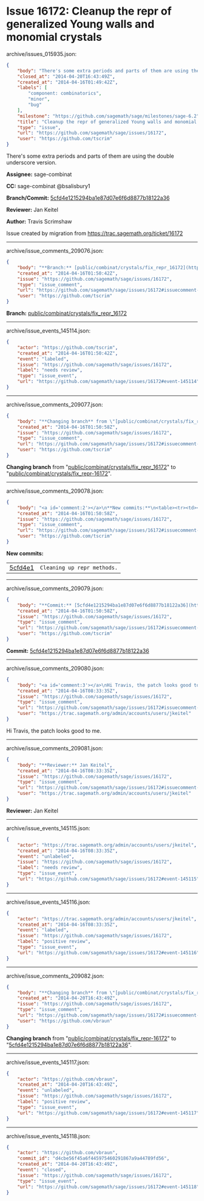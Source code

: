 # Issue 16172: Cleanup the repr of generalized Young walls and monomial crystals

archive/issues_015935.json:
```json
{
    "body": "There's some extra periods and parts of them are using the double underscore version.\n\n**Assignee:** sage-combinat\n\n**CC:**  sage-combinat @bsalisbury1\n\n**Branch/Commit:** [5cfd4e1215294ba1e87d07e6f6d8877b18122a36](https://github.com/sagemath/sagetrac-mirror/commit/5cfd4e1215294ba1e87d07e6f6d8877b18122a36)\n\n**Reviewer:** Jan Keitel\n\n**Author:** Travis Scrimshaw\n\nIssue created by migration from https://trac.sagemath.org/ticket/16172\n\n",
    "closed_at": "2014-04-20T16:43:49Z",
    "created_at": "2014-04-16T01:49:42Z",
    "labels": [
        "component: combinatorics",
        "minor",
        "bug"
    ],
    "milestone": "https://github.com/sagemath/sage/milestones/sage-6.2",
    "title": "Cleanup the repr of generalized Young walls and monomial crystals",
    "type": "issue",
    "url": "https://github.com/sagemath/sage/issues/16172",
    "user": "https://github.com/tscrim"
}
```
There's some extra periods and parts of them are using the double underscore version.

**Assignee:** sage-combinat

**CC:**  sage-combinat @bsalisbury1

**Branch/Commit:** [5cfd4e1215294ba1e87d07e6f6d8877b18122a36](https://github.com/sagemath/sagetrac-mirror/commit/5cfd4e1215294ba1e87d07e6f6d8877b18122a36)

**Reviewer:** Jan Keitel

**Author:** Travis Scrimshaw

Issue created by migration from https://trac.sagemath.org/ticket/16172





---

archive/issue_comments_209076.json:
```json
{
    "body": "**Branch:** [public/combinat/crystals/fix_repr_16172](https://github.com/sagemath/sagetrac-mirror/tree/public/combinat/crystals/fix_repr_16172)",
    "created_at": "2014-04-16T01:50:42Z",
    "issue": "https://github.com/sagemath/sage/issues/16172",
    "type": "issue_comment",
    "url": "https://github.com/sagemath/sage/issues/16172#issuecomment-209076",
    "user": "https://github.com/tscrim"
}
```

**Branch:** [public/combinat/crystals/fix_repr_16172](https://github.com/sagemath/sagetrac-mirror/tree/public/combinat/crystals/fix_repr_16172)



---

archive/issue_events_145114.json:
```json
{
    "actor": "https://github.com/tscrim",
    "created_at": "2014-04-16T01:50:42Z",
    "event": "labeled",
    "issue": "https://github.com/sagemath/sage/issues/16172",
    "label": "needs review",
    "type": "issue_event",
    "url": "https://github.com/sagemath/sage/issues/16172#event-145114"
}
```



---

archive/issue_comments_209077.json:
```json
{
    "body": "**Changing branch** from \"[public/combinat/crystals/fix_repr_16172](https://github.com/sagemath/sagetrac-mirror/tree/public/combinat/crystals/fix_repr_16172)\" to \"[public/combinat/crystals/fix_repr-16172](https://github.com/sagemath/sagetrac-mirror/tree/public/combinat/crystals/fix_repr-16172)\".",
    "created_at": "2014-04-16T01:50:58Z",
    "issue": "https://github.com/sagemath/sage/issues/16172",
    "type": "issue_comment",
    "url": "https://github.com/sagemath/sage/issues/16172#issuecomment-209077",
    "user": "https://github.com/tscrim"
}
```

**Changing branch** from "[public/combinat/crystals/fix_repr_16172](https://github.com/sagemath/sagetrac-mirror/tree/public/combinat/crystals/fix_repr_16172)" to "[public/combinat/crystals/fix_repr-16172](https://github.com/sagemath/sagetrac-mirror/tree/public/combinat/crystals/fix_repr-16172)".



---

archive/issue_comments_209078.json:
```json
{
    "body": "<a id='comment:2'></a>\n**New commits:**\n<table><tr><td><a href=\"https://github.com/sagemath/sagetrac-mirror/commit/5cfd4e1215294ba1e87d07e6f6d8877b18122a36\">5cfd4e1</a></td><td><code>Cleaning up repr methods.</code></td></tr></table>\n",
    "created_at": "2014-04-16T01:50:58Z",
    "issue": "https://github.com/sagemath/sage/issues/16172",
    "type": "issue_comment",
    "url": "https://github.com/sagemath/sage/issues/16172#issuecomment-209078",
    "user": "https://github.com/tscrim"
}
```

<a id='comment:2'></a>
**New commits:**
<table><tr><td><a href="https://github.com/sagemath/sagetrac-mirror/commit/5cfd4e1215294ba1e87d07e6f6d8877b18122a36">5cfd4e1</a></td><td><code>Cleaning up repr methods.</code></td></tr></table>




---

archive/issue_comments_209079.json:
```json
{
    "body": "**Commit:** [5cfd4e1215294ba1e87d07e6f6d8877b18122a36](https://github.com/sagemath/sagetrac-mirror/commit/5cfd4e1215294ba1e87d07e6f6d8877b18122a36)",
    "created_at": "2014-04-16T01:50:58Z",
    "issue": "https://github.com/sagemath/sage/issues/16172",
    "type": "issue_comment",
    "url": "https://github.com/sagemath/sage/issues/16172#issuecomment-209079",
    "user": "https://github.com/tscrim"
}
```

**Commit:** [5cfd4e1215294ba1e87d07e6f6d8877b18122a36](https://github.com/sagemath/sagetrac-mirror/commit/5cfd4e1215294ba1e87d07e6f6d8877b18122a36)



---

archive/issue_comments_209080.json:
```json
{
    "body": "<a id='comment:3'></a>\nHi Travis, the patch looks good to me.",
    "created_at": "2014-04-16T08:33:35Z",
    "issue": "https://github.com/sagemath/sage/issues/16172",
    "type": "issue_comment",
    "url": "https://github.com/sagemath/sage/issues/16172#issuecomment-209080",
    "user": "https://trac.sagemath.org/admin/accounts/users/jkeitel"
}
```

<a id='comment:3'></a>
Hi Travis, the patch looks good to me.



---

archive/issue_comments_209081.json:
```json
{
    "body": "**Reviewer:** Jan Keitel",
    "created_at": "2014-04-16T08:33:35Z",
    "issue": "https://github.com/sagemath/sage/issues/16172",
    "type": "issue_comment",
    "url": "https://github.com/sagemath/sage/issues/16172#issuecomment-209081",
    "user": "https://trac.sagemath.org/admin/accounts/users/jkeitel"
}
```

**Reviewer:** Jan Keitel



---

archive/issue_events_145115.json:
```json
{
    "actor": "https://trac.sagemath.org/admin/accounts/users/jkeitel",
    "created_at": "2014-04-16T08:33:35Z",
    "event": "unlabeled",
    "issue": "https://github.com/sagemath/sage/issues/16172",
    "label": "needs review",
    "type": "issue_event",
    "url": "https://github.com/sagemath/sage/issues/16172#event-145115"
}
```



---

archive/issue_events_145116.json:
```json
{
    "actor": "https://trac.sagemath.org/admin/accounts/users/jkeitel",
    "created_at": "2014-04-16T08:33:35Z",
    "event": "labeled",
    "issue": "https://github.com/sagemath/sage/issues/16172",
    "label": "positive review",
    "type": "issue_event",
    "url": "https://github.com/sagemath/sage/issues/16172#event-145116"
}
```



---

archive/issue_comments_209082.json:
```json
{
    "body": "**Changing branch** from \"[public/combinat/crystals/fix_repr-16172](https://github.com/sagemath/sagetrac-mirror/tree/public/combinat/crystals/fix_repr-16172)\" to \"[5cfd4e1215294ba1e87d07e6f6d8877b18122a36](https://github.com/sagemath/sagetrac-mirror/commit/5cfd4e1215294ba1e87d07e6f6d8877b18122a36)\".",
    "created_at": "2014-04-20T16:43:49Z",
    "issue": "https://github.com/sagemath/sage/issues/16172",
    "type": "issue_comment",
    "url": "https://github.com/sagemath/sage/issues/16172#issuecomment-209082",
    "user": "https://github.com/vbraun"
}
```

**Changing branch** from "[public/combinat/crystals/fix_repr-16172](https://github.com/sagemath/sagetrac-mirror/tree/public/combinat/crystals/fix_repr-16172)" to "[5cfd4e1215294ba1e87d07e6f6d8877b18122a36](https://github.com/sagemath/sagetrac-mirror/commit/5cfd4e1215294ba1e87d07e6f6d8877b18122a36)".



---

archive/issue_events_145117.json:
```json
{
    "actor": "https://github.com/vbraun",
    "created_at": "2014-04-20T16:43:49Z",
    "event": "unlabeled",
    "issue": "https://github.com/sagemath/sage/issues/16172",
    "label": "positive review",
    "type": "issue_event",
    "url": "https://github.com/sagemath/sage/issues/16172#event-145117"
}
```



---

archive/issue_events_145118.json:
```json
{
    "actor": "https://github.com/vbraun",
    "commit_id": "d4cbe56f45a6f445975460291867a9a44789fd56",
    "created_at": "2014-04-20T16:43:49Z",
    "event": "closed",
    "issue": "https://github.com/sagemath/sage/issues/16172",
    "type": "issue_event",
    "url": "https://github.com/sagemath/sage/issues/16172#event-145118"
}
```
